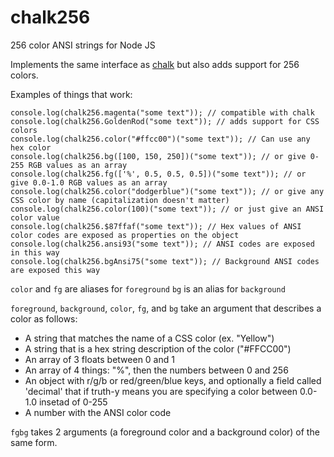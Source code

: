 chalk256
=======

256 color ANSI strings for Node JS

Implements the same interface as [chalk](https://github.com/sindresorhus/chalk) but also adds support for 256 colors.

Examples of things that work:
  ```
  console.log(chalk256.magenta("some text")); // compatible with chalk
  console.log(chalk256.GoldenRod("some text")); // adds support for CSS colors
  console.log(chalk256.color("#ffcc00")("some text")); // Can use any hex color
  console.log(chalk256.bg([100, 150, 250])("some text")); // or give 0-255 RGB values as an array
  console.log(chalk256.fg(['%', 0.5, 0.5, 0.5])("some text")); // or give 0.0-1.0 RGB values as an array
  console.log(chalk256.color("dodgerblue")("some text")); // or give any CSS color by name (capitalization doesn't matter)
  console.log(chalk256.color(100)("some text")); // or just give an ANSI color value
  console.log(chalk256.$87ffaf("some text")); // Hex values of ANSI color codes are exposed as properties on the object
  console.log(chalk256.ansi93("some text")); // ANSI codes are exposed in this way
  console.log(chalk256.bgAnsi75("some text")); // Background ANSI codes are exposed this way
  ```
  
`color` and `fg` are aliases for `foreground`
`bg` is an alias for `background`

`foreground`, `background`, `color`, `fg`, and `bg` take an argument that describes a color as follows:
  - A string that matches the name of a CSS color (ex. "Yellow")
  - A string that is a hex string description of the color ("#FFCC00")
  - An array of 3 floats between 0 and 1
  - An array of 4 things: "%", then the numbers between 0 and 256
  - An object with r/g/b or red/green/blue keys, and optionally a field called 'decimal' that if truth-y means you are specifying a color between 0.0-1.0 insetad of 0-255
  - A number with the ANSI color code

`fgbg` takes 2 arguments (a foreground color and a background color) of the same form.
